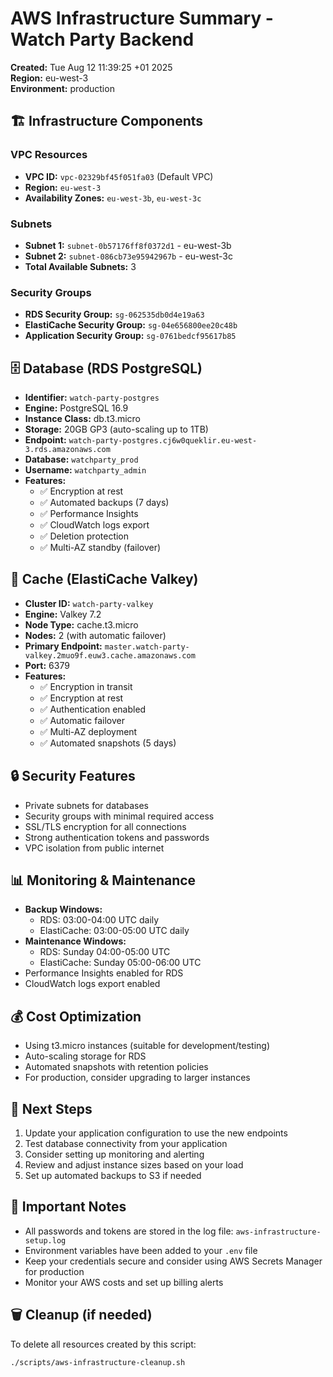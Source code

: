 # AWS Infrastructure Summary - Watch Party Backend

**Created:** Tue Aug 12 11:39:25 +01 2025  
**Region:** eu-west-3  
**Environment:** production  

## 🏗️ Infrastructure Components

### VPC Resources
- **VPC ID:** `vpc-02329bf45f051fa03` (Default VPC)
- **Region:** `eu-west-3`
- **Availability Zones:** `eu-west-3b`, `eu-west-3c`

### Subnets
- **Subnet 1:** `subnet-0b57176ff8f0372d1` - eu-west-3b
- **Subnet 2:** `subnet-086cb73e95942967b` - eu-west-3c
- **Total Available Subnets:** 3

### Security Groups
- **RDS Security Group:** `sg-062535db0d4e19a63`
- **ElastiCache Security Group:** `sg-04e656800ee20c48b`
- **Application Security Group:** `sg-0761bedcf95617b85`

## 🗄️ Database (RDS PostgreSQL)
- **Identifier:** `watch-party-postgres`
- **Engine:** PostgreSQL 16.9
- **Instance Class:** db.t3.micro
- **Storage:** 20GB GP3 (auto-scaling up to 1TB)
- **Endpoint:** `watch-party-postgres.cj6w0queklir.eu-west-3.rds.amazonaws.com`
- **Database:** `watchparty_prod`
- **Username:** `watchparty_admin`
- **Features:**
  - ✅ Encryption at rest
  - ✅ Automated backups (7 days)
  - ✅ Performance Insights
  - ✅ CloudWatch logs export
  - ✅ Deletion protection
  - ✅ Multi-AZ standby (failover)

## 🔄 Cache (ElastiCache Valkey)
- **Cluster ID:** `watch-party-valkey`
- **Engine:** Valkey 7.2
- **Node Type:** cache.t3.micro
- **Nodes:** 2 (with automatic failover)
- **Primary Endpoint:** `master.watch-party-valkey.2muo9f.euw3.cache.amazonaws.com`
- **Port:** 6379
- **Features:**
  - ✅ Encryption in transit
  - ✅ Encryption at rest
  - ✅ Authentication enabled
  - ✅ Automatic failover
  - ✅ Multi-AZ deployment
  - ✅ Automated snapshots (5 days)

## 🔒 Security Features
- Private subnets for databases
- Security groups with minimal required access
- SSL/TLS encryption for all connections
- Strong authentication tokens and passwords
- VPC isolation from public internet

## 📊 Monitoring & Maintenance
- **Backup Windows:**
  - RDS: 03:00-04:00 UTC daily
  - ElastiCache: 03:00-05:00 UTC daily
- **Maintenance Windows:**
  - RDS: Sunday 04:00-05:00 UTC
  - ElastiCache: Sunday 05:00-06:00 UTC
- Performance Insights enabled for RDS
- CloudWatch logs export enabled

## 💰 Cost Optimization
- Using t3.micro instances (suitable for development/testing)
- Auto-scaling storage for RDS
- Automated snapshots with retention policies
- For production, consider upgrading to larger instances

## 🚀 Next Steps
1. Update your application configuration to use the new endpoints
2. Test database connectivity from your application
3. Consider setting up monitoring and alerting
4. Review and adjust instance sizes based on your load
5. Set up automated backups to S3 if needed

## 📝 Important Notes
- All passwords and tokens are stored in the log file: `aws-infrastructure-setup.log`
- Environment variables have been added to your `.env` file
- Keep your credentials secure and consider using AWS Secrets Manager for production
- Monitor your AWS costs and set up billing alerts

## 🗑️ Cleanup (if needed)
To delete all resources created by this script:
```bash
./scripts/aws-infrastructure-cleanup.sh
```
